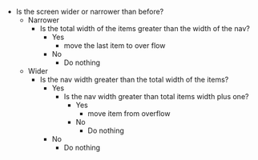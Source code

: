 - Is the screen wider or narrower than before?
  - Narrower
    - Is the total width of the items greater than the width of the nav?
      - Yes
        - move the last item to over flow
      - No
        - Do nothing
  - Wider
    - Is the nav width greater than the total width of the items?
      - Yes
        - Is the nav width greater than total items width plus one?
          - Yes
            - move item from overflow
          - No
            - Do nothing
      - No
        - Do nothing
